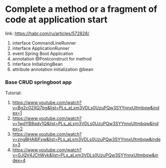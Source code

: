 # Complete a method or a fragment of code at application start

link: https://habr.com/ru/articles/572828/

1. interface CommandLineRunner
2. interface ApplicationRunner
3. event Spring Boot Application
4. annotation @Postconstruct for method
5. interface InitializingBean
6. attribute annotation initialization @bean

### Base CRUD springboot app

Tutorial:
1. https://www.youtube.com/watch?v=Bg2c02XQ7bg&list=PLs_aLxm3VDLs0UzuPQw3SYYnnxUltmbqw&index=1
2. https://www.youtube.com/watch?v=1wdYB8qdv1Q&list=PLs_aLxm3VDLs0UzuPQw3SYYnnxUltmbqw&index=2
3. https://www.youtube.com/watch?v=zngBHA8iFxw&list=PLs_aLxm3VDLs0UzuPQw3SYYnnxUltmbqw&index=3
4. https://www.youtube.com/watch?v=GJQV4JChWyk&list=PLs_aLxm3VDLs0UzuPQw3SYYnnxUltmbqw&index=4

